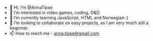 - 👋 Hi, I’m @AnnaTipse
- 👀 I’m interested in video games, coding, D&D.
- 🌱 I’m currently learning JavaScript, HTML and Norwegian :)
- 💞️ I’m looking to collaborate on easy projects, as I am very much still a beginner.
- 📫 How to reach me - anna.tipse@gmail.com

<!---
AnnaTipse/AnnaTipse is a ✨ special ✨ repository because its `README.md` (this file) appears on your GitHub profile.
You can click the Preview link to take a look at your changes.
--->
